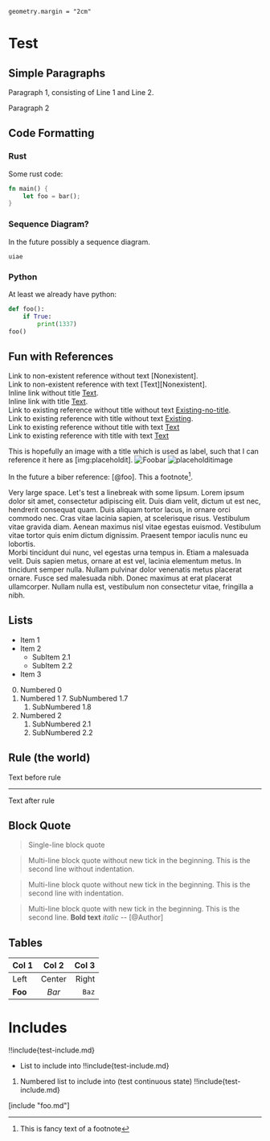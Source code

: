 ```pundoc
geometry.margin = "2cm"
```

# Test

## Simple Paragraphs

Paragraph 1, consisting of Line 1
and Line 2.

Paragraph 2

## Code Formatting

### Rust

Some rust code:

```rust
fn main() {
    let foo = bar();
}
```

### Sequence Diagram?

In the future possibly a sequence diagram.

```sequence
uiae
```

### Python

At least we already have python:

```python
def foo():
    if True:
        print(1337)
foo()
```

## Fun with References

Link to non-existent reference without text [Nonexistent].  
Link to non-existent reference with text [Text][Nonexistent].  
Inline link without title [Text](Link).  
Inline link with title [Text](Link "Title").  
Link to existing reference without title without text [Existing-no-title].  
Link to existing reference with title without text [Existing].  
Link to existing reference without title with text [Text][Existing-no-title]  
Link to existing reference with title with text [Text][Existing]  

[existing-no-title]: Link
[eXisting]: Link "Title"

This is hopefully an image with a title which is used as label, such that I can reference it here as [img:placeholdit].
![Foobar](100x100.png "placeholdit")
![placeholditimage]

[placeholditimage]: 100x100.png

In the future a biber reference: [@foo].
This a footnote[^foo].

[^foo]: This is fancy text of a footnote

Very large       space.
Let's test a linebreak with some lipsum.
Lorem ipsum dolor sit amet, consectetur adipiscing elit.
Duis diam velit, dictum ut est nec, hendrerit consequat quam.
Duis aliquam tortor lacus, in ornare orci commodo nec.
Cras vitae lacinia sapien, at scelerisque risus.
Vestibulum vitae gravida diam.
Aenean maximus nisl vitae egestas euismod.
Vestibulum vitae tortor quis enim dictum dignissim.
Praesent tempor iaculis nunc eu lobortis.  
Morbi tincidunt dui nunc, vel egestas urna tempus in.
Etiam a malesuada velit.
Duis sapien metus, ornare at est vel, lacinia elementum metus.
In tincidunt semper nulla.
Nullam pulvinar dolor venenatis metus placerat ornare.
Fusce sed malesuada nibh.
Donec maximus at erat placerat ullamcorper.
Nullam nulla est, vestibulum non consectetur vitae, fringilla a nibh.

## Lists

* Item 1
* Item 2
    + SubItem 2.1
    + SubItem 2.2
* Item 3

0. Numbered 0
1. Numbered 1
    7. SubNumbered 1.7
    1. SubNumbered 1.8
2. Numbered 2
    1. SubNumbered 2.1
    1. SubNumbered 2.2
    
## Rule (the world)

Text before rule

---
Text after rule

## Block Quote

> Single-line block quote

> Multi-line block quote without new tick in the beginning.
This is the second line without indentation.

> Multi-line block quote without new tick in the beginning.
  This is the second line with indentation.

> Multi-line block quote with new tick in the beginning.
> This is the second line.
> **Bold text** *italic*
> -- [@Author]

## Tables

Col 1 | Col 2 | Col 3
:-- | :-: | --:
Left | Center | Right
**Foo** | *Bar* | `Baz`

# Includes

!!include{test-include.md}

* List to include into
  !!include{test-include.md}

1. Numbered list to include into (test continuous state)
  !!include{test-include.md}

[include "foo.md"]

